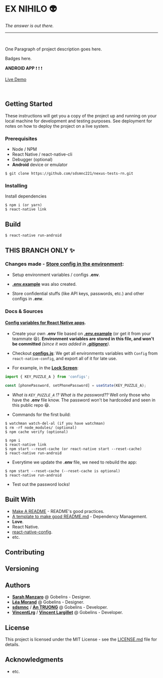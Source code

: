 # EX NIHILO :alien:

_The answer is out there._

---

<br>

One Paragraph of project description goes here.

Badges here.

**ANDROID APP** :exclamation: :exclamation: :exclamation:

[Live Demo](https://)

<br>

## Getting Started

These instructions will get you a copy of the project up and running on your local machine for development and testing purposes. See deployment for notes on how to deploy the project on a live system.

### Prerequisites

- Node / NPM
- React Native / react-native-cli
- Debugger (optional)
- **Android** device or emulator

```
$ git clone https://github.com/sdsmnc221/nexus-tests-rn.git
```

### Installing

Install dependencies

```
$ npm i (or yarn)
$ react-native link
```

## Build

```
$ react-native run-android
```

## THIS BRANCH ONLY :sparkles:

### Changes made - [Store config in the environment](https://12factor.net/config):

- Setup environment variables / configs **.env**.

- [**.env.example**](./.env.example) was also created.

- Store confidential stuffs (like API keys, passwords, etc.) and other configs in **.env**.

### Docs & Sources

#### [Config variables for React Native apps](https://github.com/luggit/react-native-config).

- Create your own **.env** file based on [**.env.example**](./.env.example) (or get it from your teammate :satisfied:). **Environment variables are stored in this file, and won't be committed** _(since it was added in [**.gitignore**](./.gitignore))_.

- Checkout [**configs.js**](./src/configs/index.js): We get all environments variables with `Config` from `react-native-config`, and export all of it for late use.

- For example, in the [**Lock Screen**](./src/screens/LockScreen/index.js):

```javascript
import { KEY_PUZZLE_A } from 'configs';

const [phonePassword, setPhonePassword] = useState(KEY_PUZZLE_A);
```

- _What is `KEY_PUZZLE_A` !? What is the password??_ Well only those who have the **.env** file know. The password won't be hardcoded and seen in this public repo :satisfied:.

- Commands for the first build:

```
$ watchman watch-del-al (if you have watchman)
$ rm -rf node_modules/ (optional)
$ npm cache verify (optional)

$ npm i
$ react-native link
$ npm start --reset-cache (or react-native start --reset-cache)
$ react-native run-android
```

- Everytime we update the **.env** file, we need to rebuild the app:

```
$ npm start --reset-cache (--reset-cache is optional)
$ react-native run-android
```

- Test out the password locks!

## Built With

- [Make A README](https://www.makeareadme.com/) - README's good practices.
- [A template to make good README.md](https://gist.github.com/PurpleBooth/109311bb0361f32d87a2) - Dependency Management.
- **Love**.
- React Native.
- [react-native-config](https://github.com/luggit/react-native-config).
- etc.

## Contributing

## Versioning

## Authors

- [**Sarah Manzaro**](htts://) @ Gobelins - Designer.
- [**Léa Morand**](htts://) @ Gobelins - Designer.
- [**sdsmnc**](https://github.com/sdsmnc221) / [**An TRUONG**](https://antr.tech) @ Gobelins - Developer.
- [**VincentLrg**](https://github.com/VincentLrg) / [**Vincent Largillet**](htts://) @ Gobelins - Developer.

## License

This project is licensed under the MIT License - see the [LICENSE.md](LICENSE.md) file for details.

## Acknowledgments

- etc.
